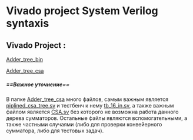 # Vivado project System Verilog syntaxis

## Vivado Project : 

[Adder_tree_bin](https://github.com/SalamatinVV/Vivado/tree/main/adder_tree_bin) 

[Adder_tree_csa](https://github.com/SalamatinVV/Vivado/tree/main/adder_tree_csa)

##### ==Важное уточнение==
В папке [Adder_tree_csa](https://github.com/SalamatinVV/Vivado/tree/main/adder_tree_csa) много файлов, самым важным является [piplined_csa_tree.sv](https://github.com/SalamatinVV/Vivado/blob/main/adder_tree_csa/src/piplined_csa_tree.sv) и тестбенч к нему [tb_16_in.sv](https://github.com/SalamatinVV/Vivado/blob/main/adder_tree_csa/sim/tb_16_in.sv), а также важным файлом является [CSA.sv](https://github.com/SalamatinVV/Vivado/blob/main/adder_tree_csa/src/CSA.sv) без которого не возможна работа данного дерева сумматоров. Остальные файлы являются вспомогательными, а также частными случаями (либо для проверки конвейерного сумматора, либо для тестовых задач).
